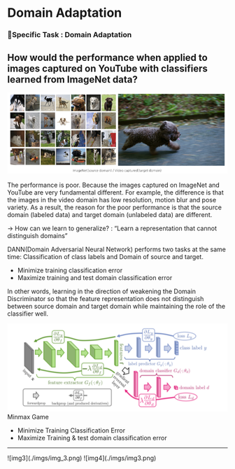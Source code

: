 # Domain Adaptation

### 🧐Specific Task : Domain Adaptation

## How would the performance when applied to images captured on YouTube with classifiers learned from ImageNet data?
![img1](./imgs/adaptation.png)

The performance is poor. Because the images captured on ImageNet and YouTube are very fundamental different. For example, the difference is that the images in the video domain has low resolution, motion blur and pose variety.
As a result, the reason for the poor performance is that the source domain (labeled data) and target domain (unlabeled data) are different.

→ How can we learn to generalize? : “Learn a representation that cannot distinguish domains”

DANN(Domain Adversarial Neural Network) performs two tasks at the same time:
Classification of class labels and Domain of source and target.
- Minimize training classification error
- Maximize training and test domain classification error

In other words, learning in the direction of weakening the Domain Discriminator so that the
feature representation does not distinguish between source domain and target domain while
maintaining the role of the classifier well.

![img2](./imgs/img2.png)
Minmax Game
- Minimize Training Classification Error
- Maximize Training & test domain classification error

<hr>
![img3](./imgs/img_3.png)
![img4](./imgs/img3.png)
